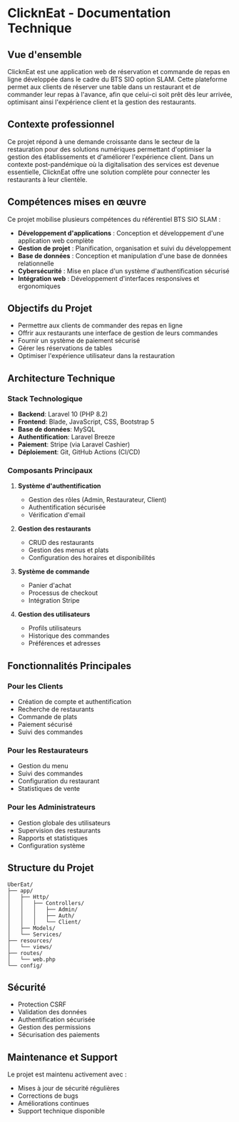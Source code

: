 # ClicknEat - Documentation Technique

## Vue d'ensemble

ClicknEat est une application web de réservation et commande de repas en ligne développée dans le cadre du BTS SIO option SLAM. Cette plateforme permet aux clients de réserver une table dans un restaurant et de commander leur repas à l'avance, afin que celui-ci soit prêt dès leur arrivée, optimisant ainsi l'expérience client et la gestion des restaurants.

## Contexte professionnel

Ce projet répond à une demande croissante dans le secteur de la restauration pour des solutions numériques permettant d'optimiser la gestion des établissements et d'améliorer l'expérience client. Dans un contexte post-pandémique où la digitalisation des services est devenue essentielle, ClicknEat offre une solution complète pour connecter les restaurants à leur clientèle.

## Compétences mises en œuvre

Ce projet mobilise plusieurs compétences du référentiel BTS SIO SLAM :
- **Développement d'applications** : Conception et développement d'une application web complète
- **Gestion de projet** : Planification, organisation et suivi du développement
- **Base de données** : Conception et manipulation d'une base de données relationnelle
- **Cybersécurité** : Mise en place d'un système d'authentification sécurisé
- **Intégration web** : Développement d'interfaces responsives et ergonomiques

## Objectifs du Projet

- Permettre aux clients de commander des repas en ligne
- Offrir aux restaurants une interface de gestion de leurs commandes
- Fournir un système de paiement sécurisé
- Gérer les réservations de tables
- Optimiser l'expérience utilisateur dans la restauration

## Architecture Technique

### Stack Technologique

- **Backend**: Laravel 10 (PHP 8.2)
- **Frontend**: Blade, JavaScript, CSS, Bootstrap 5
- **Base de données**: MySQL
- **Authentification**: Laravel Breeze
- **Paiement**: Stripe (via Laravel Cashier)
- **Déploiement**: Git, GitHub Actions (CI/CD)

### Composants Principaux

1. **Système d'authentification**
   - Gestion des rôles (Admin, Restaurateur, Client)
   - Authentification sécurisée
   - Vérification d'email

2. **Gestion des restaurants**
   - CRUD des restaurants
   - Gestion des menus et plats
   - Configuration des horaires et disponibilités

3. **Système de commande**
   - Panier d'achat
   - Processus de checkout
   - Intégration Stripe

4. **Gestion des utilisateurs**
   - Profils utilisateurs
   - Historique des commandes
   - Préférences et adresses

## Fonctionnalités Principales

### Pour les Clients
- Création de compte et authentification
- Recherche de restaurants
- Commande de plats
- Paiement sécurisé
- Suivi des commandes

### Pour les Restaurateurs
- Gestion du menu
- Suivi des commandes
- Configuration du restaurant
- Statistiques de vente

### Pour les Administrateurs
- Gestion globale des utilisateurs
- Supervision des restaurants
- Rapports et statistiques
- Configuration système

## Structure du Projet

```
UberEat/
├── app/
│   ├── Http/
│   │   ├── Controllers/
│   │   │   ├── Admin/
│   │   │   ├── Auth/
│   │   │   └── Client/
│   ├── Models/
│   └── Services/
├── resources/
│   └── views/
├── routes/
│   └── web.php
└── config/
```

## Sécurité

- Protection CSRF
- Validation des données
- Authentification sécurisée
- Gestion des permissions
- Sécurisation des paiements

## Maintenance et Support

Le projet est maintenu activement avec :
- Mises à jour de sécurité régulières
- Corrections de bugs
- Améliorations continues
- Support technique disponible
